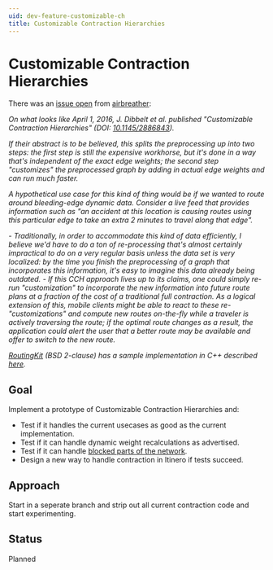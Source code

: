 ```yaml
---
uid: dev-feature-customizable-ch
title: Customizable Contraction Hierarchies
---
```


# Customizable Contraction Hierarchies

There was an [issue open](https://github.com/itinero/routing/issues/92) from [airbreather]():

_On what looks like April 1, 2016, J. Dibbelt et al. published "Customizable Contraction Hierarchies" (DOI: [10.1145/2886843](http://doi.org/10.1145/2886843))._

_If their abstract is to be believed, this splits the preprocessing up into two steps: the first step is still the expensive workhorse, but it's done in a way that's independent of the exact edge weights; the second step "customizes" the preprocessed graph by adding in actual edge weights and can run much faster._

_A hypothetical use case for this kind of thing would be if we wanted to route around bleeding-edge dynamic data.  Consider a live feed that provides information such as "an accident at this location is causing routes using this particular edge to take an extra 2 minutes to travel along that edge"._

_- Traditionally, in order to accommodate this kind of data efficiently, I believe we'd have to do a ton of re-processing that's almost certainly impractical to do on a very regular basis unless the data set is very localized: by the time you finish the preprocessing of a graph that incorporates this information, it's easy to imagine this data already being outdated._
_- If this CCH approach lives up to its claims, one could simply re-run "customization" to incorporate the new information into future route plans at a fraction of the cost of a traditional full contraction.  As a logical extension of this, mobile clients might be able to react to these re-"customizations" and compute new routes on-the-fly while a traveler is actively traversing the route; if the optimal route changes as a result, the application could alert the user that a better route may be available and offer to switch to the new route._

_[RoutingKit](https://github.com/RoutingKit/RoutingKit) (BSD 2-clause) has a sample implementation in C++ described [here](https://github.com/RoutingKit/RoutingKit/blob/101ce16ad0509041ccf60e63bd2cadf49b5bb97f/doc/CustomizableContractionHierarchy.md)._

## Goal

Implement a prototype of Customizable Contraction Hierarchies and:

- Test if it handles the current usecases as good as the current implementation.
- Test if it can handle dynamic weight recalculations as advertised.
- Test if it can handle [blocked parts of the network](https://github.com/itinero/routing/issues/127).
- Design a new way to handle contraction in Itinero if tests succeed.

## Approach

Start in a seperate branch and strip out all current contraction code and start experimenting.

## Status

Planned